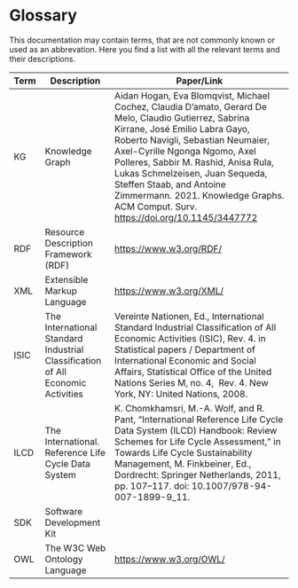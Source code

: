 # Glossary

This documentation may contain terms, that are not commonly known or used as an abbrevation. 
Here you find a list with all the relevant terms and their descriptions.

| Term | Description                                                                     | Paper/Link                                                                                                                                                                                                                                                                                                                                                                                               |
| ---- | ------------------------------------------------------------------------------- | -------------------------------------------------------------------------------------------------------------------------------------------------------------------------------------------------------------------------------------------------------------------------------------------------------------------------------------------------------------------------------------------------------- |
| KG   | Knowledge Graph                                                                 | Aidan Hogan, Eva Blomqvist, Michael Cochez, Claudia D’amato, Gerard De Melo, Claudio Gutierrez, Sabrina Kirrane, José Emilio Labra Gayo, Roberto Navigli, Sebastian Neumaier, Axel-Cyrille Ngonga Ngomo, Axel Polleres, Sabbir M. Rashid, Anisa Rula, Lukas Schmelzeisen, Juan Sequeda, Steffen Staab, and Antoine Zimmermann. 2021. Knowledge Graphs. ACM Comput. Surv. https://doi.org/10.1145/3447772 |
| RDF  | Resource Description Framework (RDF)                                            | https://www.w3.org/RDF/                                                                                                                                                                                                                                                                                                                                                                                  |
| XML  | Extensible Markup Language                                                      | https://www.w3.org/XML/                                                                                                                                                                                                                                                                                                                                                                                  |
| ISIC | The International Standard Industrial Classification of All Economic Activities | Vereinte Nationen, Ed., International Standard Industrial Classification of All Economic Activities (ISIC), Rev. 4. in Statistical papers / Department of International Economic and Social Affairs, Statistical Office of the United Nations Series M, no. 4,  Rev. 4. New York, NY: United Nations, 2008.                                                                                              |
| ILCD | The International. Reference Life Cycle Data System                             | K. Chomkhamsri, M.-A. Wolf, and R. Pant, “International Reference Life Cycle Data System (ILCD) Handbook: Review Schemes for Life Cycle Assessment,” in Towards Life Cycle Sustainability Management, M. Finkbeiner, Ed., Dordrecht: Springer Netherlands, 2011, pp. 107–117. doi: 10.1007/978-94-007-1899-9_11.                                                                                         |
| SDK  | Software Development Kit                                                        |                                                                                                                                                                                                                                                                                                                                                                                                          |
| OWL  | The W3C Web Ontology Language                                                   | https://www.w3.org/OWL/                                                                                                                                                                                                                                                                                                                                                                                  |